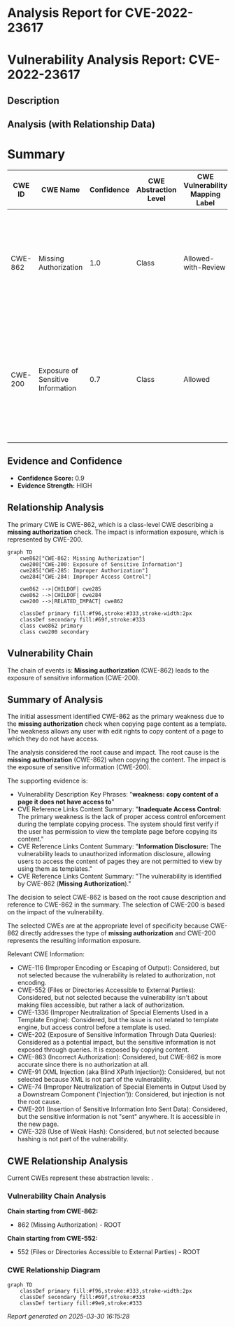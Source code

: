 # Analysis Report for CVE-2022-23617

# Vulnerability Analysis Report: CVE-2022-23617

## Description



## Analysis (with Relationship Data)

# Summary
| CWE ID | CWE Name | Confidence | CWE Abstraction Level | CWE Vulnerability Mapping Label | CWE-Vulnerability Mapping Notes |
|---|---|---|---|---|---|
| CWE-862 | Missing Authorization | 1.0 | Class | Allowed-with-Review | Primary CWE. The **weakness** is the **lack of authorization** when copying content of a page to which the user does not have access. |
| CWE-200 | Exposure of Sensitive Information | 0.7 | Class | Allowed | Secondary CWE. The impact of the **missing authorization** is that it exposes sensitive information from the template to users who should not have access. |

## Evidence and Confidence

*   **Confidence Score:** 0.9
*   **Evidence Strength:** HIGH

## Relationship Analysis
The primary CWE is CWE-862, which is a class-level CWE describing a **missing authorization** check. The impact is information exposure, which is represented by CWE-200.

```mermaid
graph TD
    cwe862["CWE-862: Missing Authorization"]
    cwe200["CWE-200: Exposure of Sensitive Information"]
    cwe285["CWE-285: Improper Authorization"]
    cwe284["CWE-284: Improper Access Control"]

    cwe862 -->|CHILDOF| cwe285
    cwe862 -->|CHILDOF| cwe284
    cwe200 -->|RELATED_IMPACT| cwe862

    classDef primary fill:#f96,stroke:#333,stroke-width:2px
    classDef secondary fill:#69f,stroke:#333
    class cwe862 primary
    class cwe200 secondary
```

## Vulnerability Chain
The chain of events is: **Missing authorization** (CWE-862) leads to the exposure of sensitive information (CWE-200).

## Summary of Analysis
The initial assessment identified CWE-862 as the primary weakness due to the **missing authorization** check when copying page content as a template. The weakness allows any user with edit rights to copy content of a page to which they do not have access.

The analysis considered the root cause and impact. The root cause is the **missing authorization** (CWE-862) when copying the content. The impact is the exposure of sensitive information (CWE-200).

The supporting evidence is:

*   Vulnerability Description Key Phrases: "**weakness:** **copy content of a page it does not have access to**"
*   CVE Reference Links Content Summary: "**Inadequate Access Control:** The primary weakness is the lack of proper access control enforcement during the template copying process. The system should first verify if the user has permission to view the template page before copying its content."
*   CVE Reference Links Content Summary: "**Information Disclosure:** The vulnerability leads to unauthorized information disclosure, allowing users to access the content of pages they are not permitted to view by using them as templates."
*   CVE Reference Links Content Summary: "The vulnerability is identified by CWE-862 (**Missing Authorization**)."

The decision to select CWE-862 is based on the root cause description and reference to CWE-862 in the summary. The selection of CWE-200 is based on the impact of the vulnerability.

The selected CWEs are at the appropriate level of specificity because CWE-862 directly addresses the type of **missing authorization** and CWE-200 represents the resulting information exposure.

Relevant CWE Information:

*   CWE-116 (Improper Encoding or Escaping of Output): Considered, but not selected because the vulnerability is related to authorization, not encoding.
*   CWE-552 (Files or Directories Accessible to External Parties): Considered, but not selected because the vulnerability isn't about making files accessible, but rather a lack of authorization.
*   CWE-1336 (Improper Neutralization of Special Elements Used in a Template Engine): Considered, but the issue is not related to template engine, but access control before a template is used.
*   CWE-202 (Exposure of Sensitive Information Through Data Queries): Considered as a potential impact, but the sensitive information is not exposed through queries. It is exposed by copying content.
*   CWE-863 (Incorrect Authorization): Considered, but CWE-862 is more accurate since there is no authorization at all.
*   CWE-91 (XML Injection (aka Blind XPath Injection)): Considered, but not selected because XML is not part of the vulnerability.
*   CWE-74 (Improper Neutralization of Special Elements in Output Used by a Downstream Component ('Injection')): Considered, but injection is not the root cause.
*   CWE-201 (Insertion of Sensitive Information Into Sent Data): Considered, but the sensitive information is not "sent" anywhere. It is accessible in the new page.
*   CWE-328 (Use of Weak Hash): Considered, but not selected because hashing is not part of the vulnerability.


## CWE Relationship Analysis

Current CWEs represent these abstraction levels: .


### Vulnerability Chain Analysis

**Chain starting from CWE-862:**
- 862 (Missing Authorization) - ROOT


**Chain starting from CWE-552:**
- 552 (Files or Directories Accessible to External Parties) - ROOT



### CWE Relationship Diagram

```mermaid
graph TD
    classDef primary fill:#f96,stroke:#333,stroke-width:2px
    classDef secondary fill:#69f,stroke:#333
    classDef tertiary fill:#9e9,stroke:#333
```



*Report generated on 2025-03-30 16:15:28*
